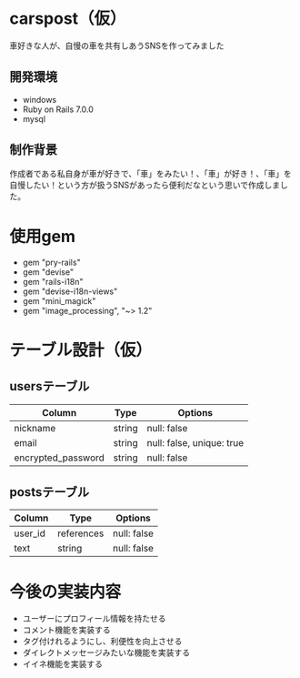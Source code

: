 # carspost（仮）

車好きな人が、自慢の車を共有しあうSNSを作ってみました

## 開発環境

* windows
* Ruby on Rails   7.0.0
* mysql 

## 制作背景

作成者である私自身が車が好きで、「車」をみたい！、「車」が好き！、「車」を自慢したい！という方が扱うSNSがあったら便利だなという思いで作成しました。

# 使用gem

* gem "pry-rails"
* gem "devise"
* gem "rails-i18n"
* gem "devise-i18n-views"
* gem "mini_magick"
* gem "image_processing", "~> 1.2"

# テーブル設計（仮）

## usersテーブル

| Column             | Type   | Options     |
| ------------------ | ------ | ----------- |
| nickname           | string | null: false |
| email              | string | null: false, unique: true |
| encrypted_password | string | null: false |

## postsテーブル

| Column        | Type       | Options     |
| ------------- | ---------- | ----------- |
| user_id       | references | null: false |
| text          | string     | null: false |

# 今後の実装内容

* ユーザーにプロフィール情報を持たせる
* コメント機能を実装する
* タグ付けれるようにし、利便性を向上させる
* ダイレクトメッセージみたいな機能を実装する
* イイネ機能を実装する